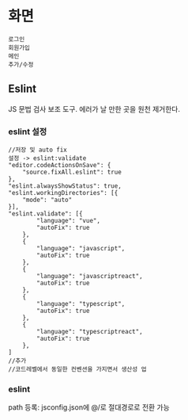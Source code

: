 # 화면
```
로그인
회원가입
메인
추가/수정
```

## Eslint
JS 문법 검사 보조 도구. 에러가 날 만한 곳을 원천 제거한다.

### eslint 설정
```
//저장 및 auto fix
설정 -> eslint:validate
"editor.codeActionsOnSave": {
    "source.fixAll.eslint": true
},
"eslint.alwaysShowStatus": true,
"eslint.workingDirectories": [{
    "mode": "auto"
}],
"eslint.validate": [{
        "language": "vue",
        "autoFix": true
    },
    {
        "language": "javascript",
        "autoFix": true
    },
    {
        "language": "javascriptreact",
        "autoFix": true
    },
    {
        "language": "typescript",
        "autoFix": true
    },
    {
        "language": "typescriptreact",
        "autoFix": true
    },
]
//추가
//코드레벨에서 동일한 컨벤션을 가지면서 생산성 업
```

### eslint 
path 등록: jsconfig.json에 @/로 절대경로로 전환 가능